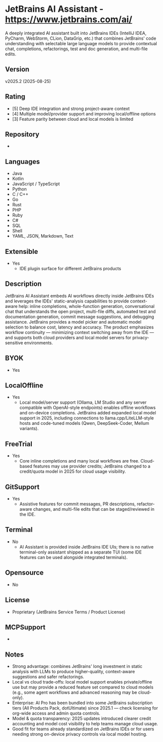 # JetBrains AI Assistant - https://www.jetbrains.com/ai/
A deeply integrated AI assistant built into JetBrains IDEs (IntelliJ IDEA, PyCharm, WebStorm, CLion, DataGrip, etc.) that combines JetBrains' code understanding with selectable large language models to provide contextual chat, completions, refactorings, test and doc generation, and multi-file edits.

## Version
v2025.2 (2025-08-25)

## Rating
- [5] Deep IDE integration and strong project-aware context
- [4] Multiple model/provider support and improving local/offline options
- [3] Feature parity between cloud and local models is limited

## Repository
-

## Languages
- Java
- Kotlin
- JavaScript / TypeScript
- Python
- C / C++
- Go
- Rust
- PHP
- Ruby
- C#
- SQL
- Shell
- YAML, JSON, Markdown, Text

## Extensible
- Yes
  - IDE plugin surface for different JetBrains products

## Description
JetBrains AI Assistant embeds AI workflows directly inside JetBrains IDEs and leverages the IDEs' static-analysis capabilities to provide context-aware help: inline completions, whole-function generation, conversational chat that understands the open project, multi-file diffs, automated test and documentation generation, commit message suggestions, and debugging assistance. JetBrains provides a model picker and automatic model selection to balance cost, latency and accuracy. The product emphasizes workflow continuity — minimizing context switching away from the IDE — and supports both cloud providers and local model servers for privacy-sensitive environments.

## BYOK
- Yes

## LocalOffline
- Yes
  - Local model/server support (Ollama, LM Studio and any server compatible with OpenAI-style endpoints) enables offline workflows and on-device completions. JetBrains added expanded local model support in 2025, including connections to llama.cpp/LiteLLM-style hosts and code-tuned models (Qwen, DeepSeek-Coder, Mellum variants).

## FreeTrial
- Yes
  - Core inline completions and many local workflows are free. Cloud-based features may use provider credits; JetBrains changed to a credit/quota model in 2025 for cloud usage visibility.

## GitSupport
- Yes
  - Assistive features for commit messages, PR descriptions, refactor-aware changes, and multi-file edits that can be staged/reviewed in the IDE.

## Terminal
- No
  - AI Assistant is provided inside JetBrains IDE UIs; there is no native terminal-only assistant shipped as a separate TUI (some IDE features can be used alongside integrated terminals).

## Opensource
- No

## License
- Proprietary (JetBrains Service Terms / Product License)

## MCPSupport
-

## Notes
- Strong advantage: combines JetBrains' long investment in static analysis with LLMs to produce higher-quality, context-aware suggestions and safer refactorings.
- Local vs cloud trade-offs: local model support enables private/offline use but may provide a reduced feature set compared to cloud models (e.g., some agent workflows and advanced reasoning may be cloud-only).
- Enterprise: AI Pro has been bundled into some JetBrains subscription tiers (All Products Pack, dotUltimate) since 2025.1 — check licensing for org-wide access and admin quota controls.
- Model & quota transparency: 2025 updates introduced clearer credit accounting and model cost visibility to help teams manage cloud usage.
- Good fit for teams already standardized on JetBrains IDEs or for users needing strong on-device privacy controls via local model hosting.
